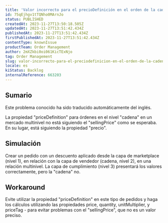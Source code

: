```yaml
---
title: 'Valor incorrecto para el precioDefinición en el orden de la cadena para un mercado multinivel'
id: 75qEjhgv1tTQNho0MArnJo
status: PUBLISHED
createdAt: 2023-11-27T13:50:18.505Z
updatedAt: 2023-11-27T13:51:42.434Z
publishedAt: 2023-11-27T13:51:42.434Z
firstPublishedAt: 2023-11-27T13:51:42.434Z
contentType: knownIssue
productTeam: Order Management
author: 2mXZkbi0oi061KicTExNjo
tag: Order Management
slug: valor-incorrecto-para-el-preciodefinicion-en-el-orden-de-la-cadena-para-un-mercado-multinivel
locale: es
kiStatus: Backlog
internalReference: 663203
---
```


## Sumario

<div class="alert alert-info">
  <p>Este problema conocido ha sido traducido automáticamente del inglés.</p>
</div>


La propiedad "priceDefinition" para órdenes en el nivel "cadena" en un mercado multinivel no está siguiendo el "sellingPrice" como se esperaba. En su lugar, está siguiendo la propiedad "precio".


##

## Simulación


Crear un pedido con un descuento aplicado desde la capa de marketplace (nivel 1), en relación con la capa de vendedor (cadena, nivel 2), en una relación multinivel. La capa de cumplimiento (nivel 3) presentará los valores correctamente, pero la "cadena" no.



## Workaround


Evite utilizar la propiedad "priceDefinition" en este tipo de pedidos y haga los cálculos utilizando las propiedades price, quantity, unitMultiplier, y priceTag - para evitar problemas con el "sellingPrice", que no es un valor preciso.





